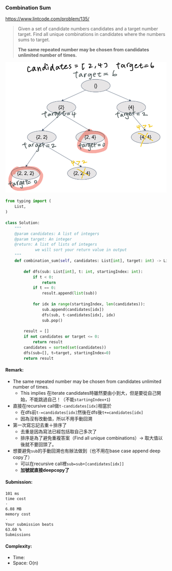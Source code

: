 ### Combination Sum
https://www.lintcode.com/problem/135/
>Given a set of candidate numbers candidates and a target number target. Find all unique combinations in candidates where the numbers sums to target.
>
>**The same repeated number may be chosen from candidates unlimited number of times.**

<p>
    <img src="../images/135_combosum.jpg" width="600" />
</p>

```python
from typing import (
    List,
)

class Solution:
    """
    @param candidates: A list of integers
    @param target: An integer
    @return: A list of lists of integers
             we will sort your return value in output
    """
    def combination_sum(self, candidates: List[int], target: int) -> List[List[int]]:

        def dfs(sub: List[int], t: int, startingIndex: int):
            if t < 0:
                return
            if t == 0:
                result.append(list(sub))

            for idx in range(startingIndex, len(candidates)):
                sub.append(candidates[idx])
                dfs(sub, t-candidates[idx], idx)
                sub.pop()

        result = []
        if not candidates or target <= 0:
            return result
        candidates = sorted(set(candidates))
        dfs(sub=[], t=target, startingIndex=0)
        return result
```
#### Remark:
- The same repeated number may be chosen from candidates unlimited number of times.
  - This implies 在iterate candidates時雖然要由小到大，但是要從自己開始，不能跳過自己！（不能`startingIndex+1`)
- 直接在recursive call做`t-candidates[idx]`相當於
  - 在dfs前`t-=candidates[idx]`然後在dfs後`t+=candidates[idx]`
  - 因為沒有改動值，所以不用手動回溯
- 第一次寫忘記去重＋排序了
  - 去重是因為寫法已經包括取自己多次了
  - 排序是為了避免重複答案（Find all unique combinations）-> 取大值以後就不要回頭了。
- 想要避免`sub`的手動回溯也有辦法做到（也不用在base case append deep copy了）
  - 可以在recursive call裡`sub=sub+[candidates[idx]]`
  - **加號就直接deepcopy了**
#### Submission:
```
101 ms
time cost
·
6.08 MB
memory cost
·
Your submission beats
63.60 %
Submissions
```
#### Complexity:
- Time: 
- Space: O(n)
